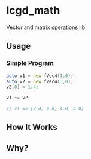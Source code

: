 # lcgd_math
Vector and matrix operations lib

## Usage
### Simple Program
```d
auto v1 = new fVec4(1.0);
auto v2 = new fVec4(3,0);
v2[0] = 1.4;

v1 += v2;

// v1 => [2.4, 4.0, 4.0, 4.0]
```
## How It Works

## Why?